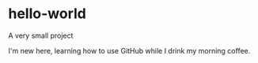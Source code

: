 # hello-world
A very small project

I'm new here, learning how to use GitHub while I drink my morning coffee.

